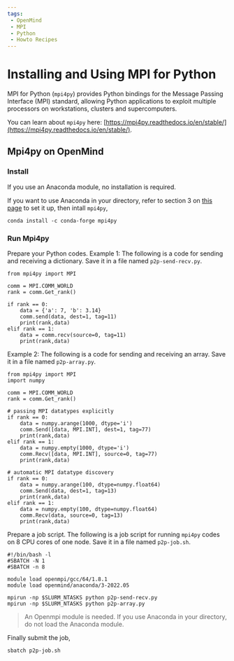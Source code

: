 ```yaml
---
tags:
 - OpenMind
 - MPI
 - Python
 - Howto Recipes
---
```


# Installing and Using MPI for Python

MPI for Python (`mpi4py`) provides Python bindings for the Message Passing Interface (MPI) standard, allowing Python applications to exploit multiple processors on workstations, clusters and supercomputers.

You can learn about `mpi4py` here: [https://mpi4py.readthedocs.io/en/stable/](https://mpi4py.readthedocs.io/en/stable/).

## Mpi4py on OpenMind

### Install 

If you use an Anaconda module, no installation is required.

If you want to use Anaconda in your directory, refer to section 3 on [this page](https://github.mit.edu/MGHPCC/OpenMind/wiki/How-to-make-Python-ready-for-use%3F) to set it up, then intall `mpi4py`, 
```
conda install -c conda-forge mpi4py
```

### Run Mpi4py

Prepare your Python codes. Example 1: The following is a code for sending and receiving a dictionary. Save it in a file named `p2p-send-recv.py`.
```
from mpi4py import MPI

comm = MPI.COMM_WORLD
rank = comm.Get_rank()

if rank == 0:
    data = {'a': 7, 'b': 3.14}
    comm.send(data, dest=1, tag=11)
    print(rank,data)
elif rank == 1:
    data = comm.recv(source=0, tag=11)
    print(rank,data)
``` 

Example 2: The following is a code for sending and receiving an array. Save it in a file named `p2p-array.py`.
```
from mpi4py import MPI
import numpy

comm = MPI.COMM_WORLD
rank = comm.Get_rank()

# passing MPI datatypes explicitly
if rank == 0:
    data = numpy.arange(1000, dtype='i')
    comm.Send([data, MPI.INT], dest=1, tag=77)
    print(rank,data)
elif rank == 1:
    data = numpy.empty(1000, dtype='i')
    comm.Recv([data, MPI.INT], source=0, tag=77)
    print(rank,data)

# automatic MPI datatype discovery
if rank == 0:
    data = numpy.arange(100, dtype=numpy.float64)
    comm.Send(data, dest=1, tag=13)
    print(rank,data)
elif rank == 1:
    data = numpy.empty(100, dtype=numpy.float64)
    comm.Recv(data, source=0, tag=13)
    print(rank,data)
```

Prepare a job script. The following is a job script for running `mpi4py` codes on 8 CPU cores of one node. Save it in a file named `p2p-job.sh`.
```
#!/bin/bash -l
#SBATCH -N 1
#SBATCH -n 8

module load openmpi/gcc/64/1.8.1
module load openmind/anaconda/3-2022.05

mpirun -np $SLURM_NTASKS python p2p-send-recv.py
mpirun -np $SLURM_NTASKS python p2p-array.py
```

> An Openmpi module is needed. If you use Anaconda in your directory, do not load the Anaconda module. 

Finally submit the job,
```
sbatch p2p-job.sh
```

